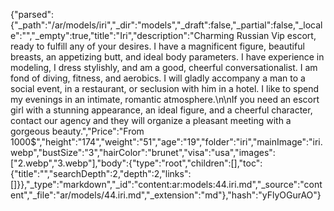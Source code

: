 {"parsed":{"_path":"/ar/models/iri","_dir":"models","_draft":false,"_partial":false,"_locale":"","_empty":true,"title":"Iri","description":"Charming Russian Vip escort, ready to fulfill any of your desires. I have a magnificent figure, beautiful breasts, an appetizing butt, and ideal body parameters. I have experience in modeling, I dress stylishly, and am a good, cheerful conversationalist. I am fond of diving, fitness, and aerobics. I will gladly accompany a man to a social event, in a restaurant, or seclusion with him in a hotel. I like to spend my evenings in an intimate, romantic atmosphere.\n\nIf you need an escort girl with a stunning appearance, an ideal figure, and a cheerful character, contact our agency and they will organize a pleasant meeting with a gorgeous beauty.","Price":"From 1000$","height":"174","weight":"51","age":"19","folder":"iri","mainImage":"iri.webp","bustSize":"3","hairColor":"brunet","visa":"usa","images":["2.webp","3.webp"],"body":{"type":"root","children":[],"toc":{"title":"","searchDepth":2,"depth":2,"links":[]}},"_type":"markdown","_id":"content:ar:models:44.iri.md","_source":"content","_file":"ar/models/44.iri.md","_extension":"md"},"hash":"yFlyOGurAO"}